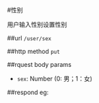 #性别

用户输入性别设置性别

##url
`/user/sex`


##http method
`put`

##rquest body params

 * `sex`: Number (0: 男；1：女) 

##respond
eg:
```

```



